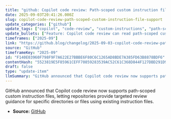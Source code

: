 ```yaml
---
title: "github: Copilot code review: Path-scoped custom instruction file support"
date: 2025-09-03T20:41:26.000Z
slug: copilot-code-review-path-scoped-custom-instruction-file-support
update_categories: ["github"]
update_tags: ["copilot", "code-review", "custom-instructions", "path-scoped", "github", "changelog", "developer-experience"]
update_bullets: ["Feature: Copilot code review can read path-scoped custom instruction files to apply different review guidance per repository path.", "Use existing instruction files to provide targeted behavior for specific components, folders, or file types within a repo.", "Benefit: Enables more precise, context-aware automated reviews (e.g., different standards or languages per subproject).", "Availability: Announced on the GitHub changelog (2025-09-03) as an enhancement to Copilot code review."]
timeframes: ["2025-09"]
link: "https://github.blog/changelog/2025-09-03-copilot-code-review-path-scoped-custom-instruction-file-support"
source: "GitHub"
timeframeKey: "2025-09"
id: "F140E03960F798F9F7A622E27BBBE6F80C6C1265AD8BDE7A385FD63B8878BDF6"
contentHash: "5523819E5F85961CEFF70859283539AC52C61C368D844F127DBD291D9711DF5D"
draft: false
type: "update-item"
llmSummary: "GitHub announced that Copilot code review now supports path-scoped custom instruction files, letting repositories provide targeted review guidance for specific directories or files using existing instruction files."
---
```


GitHub announced that Copilot code review now supports path-scoped custom instruction files, letting repositories provide targeted review guidance for specific directories or files using existing instruction files.

- **Source:** [GitHub](https://github.blog/changelog/2025-09-03-copilot-code-review-path-scoped-custom-instruction-file-support)
